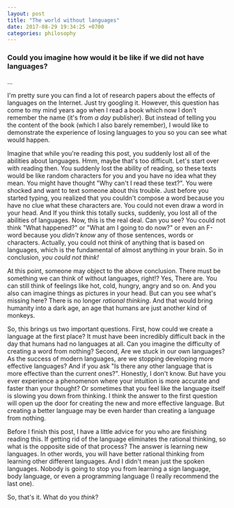 ```yaml
---
layout: post
title: "The world without languages"
date: 2017-08-29 19:34:25 +0700
categories: philosophy
---
```


### Could you imagine how would it be like if we did not have languages?

...

I'm pretty sure you can find a lot of research papers about the effects
of languages on the Internet. Just try googling it. However, this question
has come to my mind years ago when I read a book which now I don't
remember the name (it's from _a day_ publisher). But instead of
telling you the content of the book (which I also barely remember),
I would like to demonstrate the experience of losing languages to you
so you can see what would happen.

Imagine that while you're reading this post, you suddenly
lost all of the abilities about languages. Hmm, maybe that's
too difficult. Let's start over with reading then. You suddenly
lost the ability of reading, so these texts would be like random
characters for you and you have no idea what they mean. You might
have thought "Why can't I read these text?". You were shocked and
want to text someone about this trouble. Just before you
started typing, you realized that you couldn't compose a word
because you have no clue what these characters are. You
could not even draw a word in your head. And If you think this totally sucks,
suddenly, you lost all of the abilities of languages. Now, this is the
real deal. Can you see? You could not think "What happened?"
or "What am I going to do now?" or even an F-word because you _didn't know_
any of those sentences, words or characters. Actually, you could not think
of anything that is based on languages, which is the fundamental
of almost anything in your brain. So in conclusion, _you could not think!_

At this point, someone may object to the above conclusion. There must
be something we can think of without languages, right!? Yes, There are.
You can still think of feelings like hot, cold, hungry, angry and so on.
And you also can imagine things as pictures in your head.
But can you see what's missing here? There is no longer _rational
thinking_. And that would bring humanity into a dark age, an age that
humans are just another kind of monkeys.

So, this brings us two important questions. First, how could we
create a language at the first place? It must have been incredibly
difficult back in the day that humans had no languages at all.
Can you imagine the difficulty of creating a word from nothing?
Second, Are we stuck in our own languages? As the success of
modern languages, are we stopping developing more effective languages?
And if you ask "Is there any other language that is more effective than
the current ones?". Honestly, I don't know. But have you ever experience
a phenomenon where your intuition is more accurate and faster than your
thought? Or sometimes that you feel like the language itself is slowing
you down from thinking. I think the answer to the first question will
open up the door for creating the new and more effective language.
But creating a better language may be even harder than creating a language
from nothing.

Before I finish this post, I have a little advice for you who are
finishing reading this. If getting rid of the language eliminates
the rational thinking, so what is the opposite side of that process?
The answer is learning new languages. In other words, you
will have better rational thinking from learning other different
languages. And I didn't mean just the spoken languages. Nobody
is going to stop you from learning a sign language, body language,
or even a programming language (I really recommend the last one).

So, that's it. What do you _think_?

